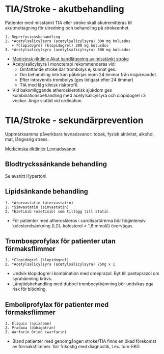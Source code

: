 TIA/Stroke - akutbehandling
===========================

Patienter med misstänkt TIA eller stroke skall akutremitteras till 
akutmottagning för utredning och behandling på strokeenhet.

    1. Reperfusionsbehandling
    2. *Acetylsalicylsyra (acetylsalicylsyra) 300 mg bolusdos
       + *Clopidogrel (klopidogrel) 300 mg bolusdos
    3. *Acetylsalicylsyra (acetylsalicylsyra) 300 mg bolusdos
	   
-   [Medicinsk riktlinje Akut handläggning av misstänkt stroke](http://dokpub.regionkronoberg.se/OpenDoc.aspx?Id=41997)
-   Acetylsalicylsyra i monoterapi rekommenderas vid:
	- Omfattande stroke där trombolys ej kunnat ges.  
    - Om behandling inte kan påbörjas inom 24 timmar från insjuknandet.
	- Efter intravenös trombolys (ges tidigast efter 24 timmar)
	- TIA med låg klinisk riskprofil.
-   Vid bakomliggande atherosklerotisk sjukdom ges kombinationsbehandling
    med acetylsalicylsyra och clopidogrel i 3 veckor. Ange sluttid vid 
	ordination.

TIA/Stroke - sekundärprevention
===============================

Uppmärksamma påverkbara levnadsvanor: tobak, fysisk aktivitet, alkohol,
mat, långvarig stress.

[Medicinska riktlinjer Levnadsvanor](http://intern.ltkronoberg.se/hem/HoS/HoS-personal/VardrutinerPM/Halsoframjande/)

Blodtryckssänkande behandling
-----------------------------

Se avsnitt Hypertoni

Lipidsänkande behandling
------------------------

    1. *Atorvastatin (atorvastatin)
    1. *Simvastatin (simvastatin)
    2. *Ezetimib (ezetimib) som tillägg till statin

- För patienter med atheroskleros i carotisartärerna bör högintensiv 
  kolesterolsänkning (LDL-kolesterol < 1,8 mmol/l) övervägas.

Trombosprofylax för patienter utan förmaksflimmer
-------------------------------------------------

    1. *Clopidogrel (klopidogrel)
    2. *Acetylsalicylsyra (acetylsalicylsyra) 75mg x 1

- Undvik klopidogrel i kombination med omeprazol. Byt till pantoprazol om 
  syrahämning krävs.
- Långtidsbehandling med dubbel trombocythämning bör undvikas pga risk för
  blödning.

Emboliprofylax för patienter med förmaksflimmer
-----------------------------------------------

    1. Eliquis (apixaban)
    2. Pradaxa (dabigatran)
    2. Warfarin Orion (warfarin)

-   Bland patienter med genomgången stroke/TIA finns en ökad förekomst av
    förmaksflimmer. Var frikostig med diagnostik, t.ex. tum-EKG
